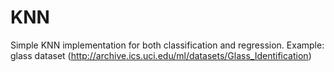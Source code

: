 # KNN
Simple KNN implementation for both classification and regression.
Example: glass dataset (http://archive.ics.uci.edu/ml/datasets/Glass_Identification)